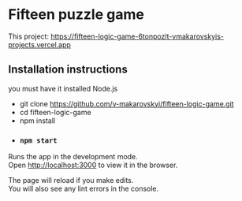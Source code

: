 # Fifteen puzzle game

This project: https://fifteen-logic-game-6tonpozlt-vmakarovskyis-projects.vercel.app

## Installation instructions
you must have it installed Node.js
- git clone https://github.com/v-makarovskyi/fifteen-logic-game.git
- cd fifteen-logic-game
- npm install
- ### `npm start`

Runs the app in the development mode.\
Open [http://localhost:3000](http://localhost:3000) to view it in the browser.

The page will reload if you make edits.\
You will also see any lint errors in the console.

